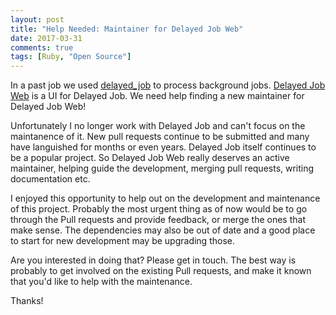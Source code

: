 ```yaml
---
layout: post
title: "Help Needed: Maintainer for Delayed Job Web"
date: 2017-03-31
comments: true
tags: [Ruby, "Open Source"]
---
```


In a past job we used [delayed_job](https://github.com/collectiveidea/delayed_job) to process background jobs. [Delayed Job Web](https://github.com/ejschmitt/delayed_job_web) is a UI for Delayed Job. We need help finding a new maintainer for Delayed Job Web!

Unfortunately I no longer work with Delayed Job and can't focus on the maintanence of it. New pull requests continue to be submitted and many have languished for months or even years. Delayed Job itself continues to be a popular project. So Delayed Job Web really deserves an active maintainer, helping guide the development, merging pull requests, writing documentation etc.

I enjoyed this opportunity to help out on the development and maintenance of this project. Probably the most urgent thing as of now would be to go through the Pull requests and provide feedback, or merge the ones that make sense. The dependencies may also be out of date and a good place to start for new development may be upgrading those.

Are you interested in doing that? Please get in touch. The best way is probably to get involved on the existing Pull requests, and make it known that you'd like to help with the maintenance.

Thanks!


